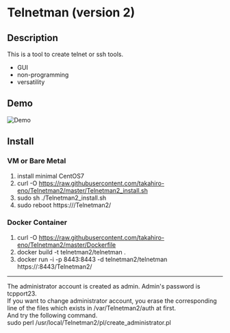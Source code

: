 Telnetman (version 2)
====

## Description
This is a tool to create telnet or ssh tools.
- GUI
- non-programming
- versatility

## Demo
![Demo](https://github.com/takahiro-eno/Telnetman2/blob/demo/Telnetman_demo.gif)

## Install
### VM or Bare Metal
1. install minimal CentOS7  
1. curl -O https://raw.githubusercontent.com/takahiro-eno/Telnetman2/master/Telnetman2_install.sh
1. sudo sh ./Telnetman2_install.sh
1. sudo reboot
https://<server address>/Telnetman2/

### Docker Container
1. curl -O https://raw.githubusercontent.com/takahiro-eno/Telnetman2/master/Dockerfile
1. docker build -t telnetman2/telnetman .
1. docker run -i -p 8443:8443 -d telnetman2/telnetman
https://<host address>:8443/Telnetman2/
---
The administrator account is created as admin. 
Admin's password is tcpport23.  
If you want to change administrator account, you erase the corresponding line of the files which exists in /var/Telnetman2/auth at first.  
And try the following command.  
sudo perl /usr/local/Telnetman2/pl/create_administrator.pl
